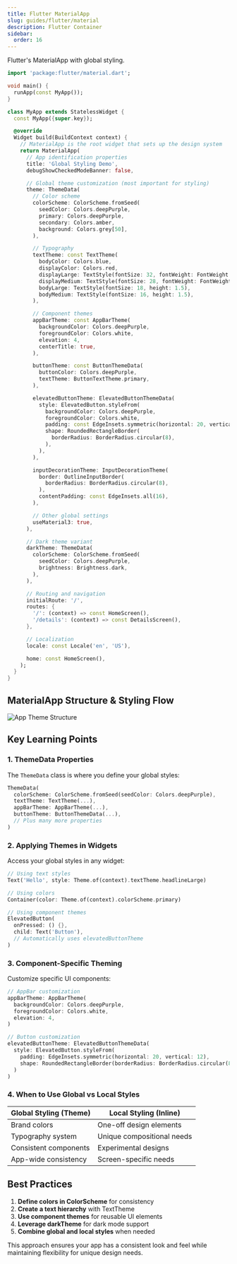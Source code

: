 ```yaml
---
title: Flutter MaterialApp
slug: guides/flutter/material
description: Flutter Container
sidebar:
  order: 16
---
```


Flutter's MaterialApp with global styling.

```dart
import 'package:flutter/material.dart';

void main() {
  runApp(const MyApp());
}

class MyApp extends StatelessWidget {
  const MyApp({super.key});

  @override
  Widget build(BuildContext context) {
    // MaterialApp is the root widget that sets up the design system
    return MaterialApp(
      // App identification properties
      title: 'Global Styling Demo',
      debugShowCheckedModeBanner: false,

      // Global theme customization (most important for styling)
      theme: ThemeData(
        // Color scheme
        colorScheme: ColorScheme.fromSeed(
          seedColor: Colors.deepPurple,
          primary: Colors.deepPurple,
          secondary: Colors.amber,
          background: Colors.grey[50],
        ),

        // Typography
        textTheme: const TextTheme(
          bodyColor: Colors.blue,
          displayColor: Colors.red,
          displayLarge: TextStyle(fontSize: 32, fontWeight: FontWeight.bold),
          displayMedium: TextStyle(fontSize: 28, fontWeight: FontWeight.bold),
          bodyLarge: TextStyle(fontSize: 18, height: 1.5),
          bodyMedium: TextStyle(fontSize: 16, height: 1.5),
        ),

        // Component themes
        appBarTheme: const AppBarTheme(
          backgroundColor: Colors.deepPurple,
          foregroundColor: Colors.white,
          elevation: 4,
          centerTitle: true,
        ),

        buttonTheme: const ButtonThemeData(
          buttonColor: Colors.deepPurple,
          textTheme: ButtonTextTheme.primary,
        ),

        elevatedButtonTheme: ElevatedButtonThemeData(
          style: ElevatedButton.styleFrom(
            backgroundColor: Colors.deepPurple,
            foregroundColor: Colors.white,
            padding: const EdgeInsets.symmetric(horizontal: 20, vertical: 12),
            shape: RoundedRectangleBorder(
              borderRadius: BorderRadius.circular(8),
            ),
          ),
        ),

        inputDecorationTheme: InputDecorationTheme(
          border: OutlineInputBorder(
            borderRadius: BorderRadius.circular(8),
          ),
          contentPadding: const EdgeInsets.all(16),
        ),

        // Other global settings
        useMaterial3: true,
      ),

      // Dark theme variant
      darkTheme: ThemeData(
        colorScheme: ColorScheme.fromSeed(
          seedColor: Colors.deepPurple,
          brightness: Brightness.dark,
        ),
      ),

      // Routing and navigation
      initialRoute: '/',
      routes: {
        '/': (context) => const HomeScreen(),
        '/details': (context) => const DetailsScreen(),
      },

      // Localization
      locale: const Locale('en', 'US'),

      home: const HomeScreen(),
    );
  }
}
```

## MaterialApp Structure & Styling Flow

![App Theme Structure](/img/flutter/app_theme_structure.svg)

## Key Learning Points

### 1. ThemeData Properties

The `ThemeData` class is where you define your global styles:

```dart
ThemeData(
  colorScheme: ColorScheme.fromSeed(seedColor: Colors.deepPurple),
  textTheme: TextTheme(...),
  appBarTheme: AppBarTheme(...),
  buttonTheme: ButtonThemeData(...),
  // Plus many more properties
)
```

### 2. Applying Themes in Widgets

Access your global styles in any widget:

```dart
// Using text styles
Text('Hello', style: Theme.of(context).textTheme.headlineLarge)

// Using colors
Container(color: Theme.of(context).colorScheme.primary)

// Using component themes
ElevatedButton(
  onPressed: () {},
  child: Text('Button'),
  // Automatically uses elevatedButtonTheme
)
```

### 3. Component-Specific Theming

Customize specific UI components:

```dart
// AppBar customization
appBarTheme: AppBarTheme(
  backgroundColor: Colors.deepPurple,
  foregroundColor: Colors.white,
  elevation: 4,
)

// Button customization
elevatedButtonTheme: ElevatedButtonThemeData(
  style: ElevatedButton.styleFrom(
    padding: EdgeInsets.symmetric(horizontal: 20, vertical: 12),
    shape: RoundedRectangleBorder(borderRadius: BorderRadius.circular(8)),
  )
)
```

### 4. When to Use Global vs Local Styles

| Global Styling (Theme) | Local Styling (Inline)     |
| ---------------------- | -------------------------- |
| Brand colors           | One-off design elements    |
| Typography system      | Unique compositional needs |
| Consistent components  | Experimental designs       |
| App-wide consistency   | Screen-specific needs      |

## Best Practices

1. **Define colors in ColorScheme** for consistency
2. **Create a text hierarchy** with TextTheme
3. **Use component themes** for reusable UI elements
4. **Leverage darkTheme** for dark mode support
5. **Combine global and local styles** when needed

This approach ensures your app has a consistent look and feel while maintaining flexibility for unique design needs.
